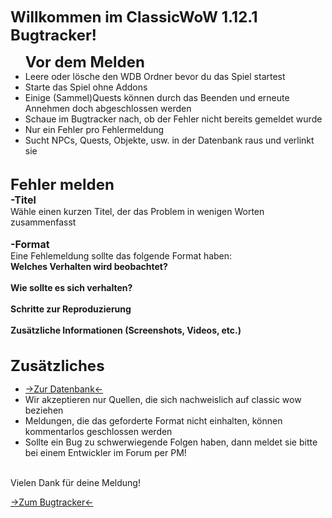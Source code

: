 <font size="5"><b>Willkommen im ClassicWoW 1.12.1 Bugtracker!</b></font>
<br>
<ul>
<font size="5"><b>Vor dem Melden</b></font>
<li>Leere oder lösche den WDB Ordner bevor du das Spiel startest</li>
<li>Starte das Spiel ohne Addons</li>
<li>Einige (Sammel)Quests können durch das Beenden und erneute Annehmen doch abgeschlossen werden</li>
<li>Schaue im Bugtracker nach, ob der Fehler nicht bereits gemeldet wurde</li>
<li>Nur ein Fehler pro Fehlermeldung</li>
<li>Sucht NPCs, Quests, Objekte, usw. in der Datenbank raus und verlinkt sie</li>
</ul>
<br>
<font size="5"><b>Fehler melden</b></font><br>
<font size="3"><b>-Titel</b></font><br>
Wähle einen kurzen Titel, der das Problem in wenigen Worten zusammenfasst<br>
<br>
<font size="3"><b>-Format</b></font><br>
Eine Fehlemeldung sollte das folgende Format haben:<br>
<b>Welches Verhalten wird beobachtet?</b><br>
<br>
<b>Wie sollte es sich verhalten?</b><br>
<br>
<b>Schritte zur Reproduzierung</b><br>
<br>
<b>Zusätzliche Informationen (Screenshots, Videos, etc.)</b><br>
<br>
<br>
<font size="5"><b>Zusätzliches</b></font><ul>
<li><a href="http://datenbank.welli-it.de">->Zur Datenbank<-</a></li>
<li>Wir akzeptieren nur Quellen, die sich nachweislich auf classic wow beziehen</li>
<li>Meldungen, die das geforderte Format nicht einhalten, können kommentarlos geschlossen werden</li>
<li>Sollte ein Bug zu schwerwiegende Folgen haben, dann meldet sie bitte bei einem Entwickler im Forum per PM!</li>
</ul><br>
Vielen Dank für deine Meldung!

<a href="https://github.com/ClassicWoW/Nefarian_1.12.1_Bugtracker/issues">->Zum Bugtracker<-</a>
